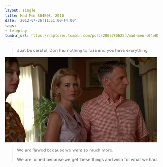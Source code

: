 ```yaml
---
layout: single
title: Mad Men S04E08, 2010
date: '2012-07-26T11:51:00-04:00'
tags:
- teleplay
tumblr_url: https://rapturer.tumblr.com/post/28057806254/mad-men-s04e08-2010
---
```

> Just be careful, Don has nothing to lose and you have everything.

![](/assets/img/tumblr_m7rzgtbuio1r0cnr9.jpg)

> We are flawed because we want so much more.
> 
> We are ruined because we get these things and wish for what we had.

